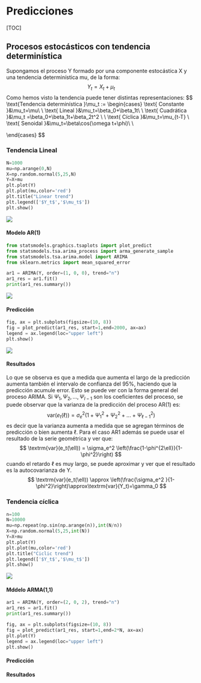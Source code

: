 # Predicciones



[TOC]







## Procesos estocásticos con tendencia determinística

Supongamos el proceso Y formado por una componente estocástica X y una tendencia determinística mu, de la forma:
$$
Y_t = X_t + \mu_t
$$
Como hemos visto la tendencia puede tener distintas representaciones:
$$
\text{Tendencia determinística }\mu_t := 
\begin{cases}
\text{ Constante  }&\mu_t=\mu\    \\
\text{ Lineal  }&\mu_t=\beta_0+\beta_1t\    \\
\text{ Cuadrática  }&\mu_t =\beta_0+\beta_1t+\beta_2t^2 \    \\
\text{ Cíclica  }&\mu_t=\mu_{t-T}   \\
\text{ Senoidal  }&\mu_t=\beta\cos(\omega t+\phi)\    \\

\end{cases}
$$

### Tendencia Lineal

```python
N=1000
mu=np.arange(0,N)
X=np.random.normal(5,25,N)
Y=X+mu
plt.plot(Y)
plt.plot(mu,color='red')
plt.title("Linear trend")
plt.legend(['$Y_t$','$\mu_t$'])
plt.show()
```



![](/home/charlieromano/Downloads/TimeSeries/Pics/Linear_trend.png)

#### Modelo AR(1)

```python
from statsmodels.graphics.tsaplots import plot_predict
from statsmodels.tsa.arima_process import arma_generate_sample
from statsmodels.tsa.arima.model import ARIMA
from sklearn.metrics import mean_squared_error

ar1 = ARIMA(Y, order=(1, 0, 0), trend="n")
ar1_res = ar1.fit()
print(ar1_res.summary())
```

![](/home/charlieromano/Downloads/TimeSeries/Pics/ar1_res.png)



#### Predicción

```python
fig, ax = plt.subplots(figsize=(10, 8))
fig = plot_predict(ar1_res, start=1,end=2000, ax=ax)
legend = ax.legend(loc="upper left")
plt.show()
```

![](/home/charlieromano/Downloads/TimeSeries/Pics/ar1_predict.png)

#### Resultados

Lo que se observa es que  a medida que aumenta el largo de la predicción aumenta también el intervalo de confianza del 95%, haciendo que la predicción acumule error. Esto se puede ver con la forma general del proceso ARIMA. Si $\Psi_1,\Psi_2,...,\Psi_{l-1}$ son los coeficientes del proceso, se puede observar que la varianza de la predicción del proceso AR(1) es:
$$
\textrm{var}(e_t(\ell)) = \sigma_e^2 (1+\Psi_1^2+\Psi_2^2+...+\Psi_{\ell-1}^2)
$$
es decir que la varianza aumenta a medida que se agregan términos de predicción o bien aumenta $\ell$.  Para el caso AR1 además se puede usar el resultado de la serie geométrica y ver que:
$$
\textrm{var}(e_t(\ell)) = \sigma_e^2 \left(\frac{1-\phi^{2\ell}}{1-\phi^2}\right)
$$
cuando el retardo $\ell$ es muy largo, se puede aproximar y ver que el resultado es la autocovarianza de Y.
$$
\textrm{var}(e_t(\ell)) \approx \left(\frac{\sigma_e^2 }{1-\phi^2}\right)\approx\textrm{var}(Y_t)=\gamma_0
$$




### Tendencia cíclica

```python
n=100
N=10000
mu=np.repeat(np.sin(np.arange(n)),int(N/n))
X=np.random.normal(5,25,int(N))
Y=X+mu
plt.plot(Y)
plt.plot(mu,color='red')
plt.title("Ciclic trend")
plt.legend(['$Y_t$','$\mu_t$'])
plt.show()
```

![](/home/charlieromano/Downloads/TimeSeries/Pics/ciclic_trend.png)

#### Mddelo ARMA(1,1)



```python
ar1 = ARIMA(Y, order=(2, 0, 2), trend="n")
ar1_res = ar1.fit()
print(ar1_res.summary())

fig, ax = plt.subplots(figsize=(10, 8))
fig = plot_predict(ar1_res, start=1,end=2*N, ax=ax)
plt.plot(Y)
legend = ax.legend(loc="upper left")
plt.show()
```



#### Predicción 



#### Resultados



